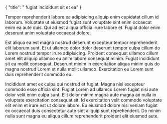 {
  "title": " fugiat incididunt sit et ea"
}

Tempor reprehenderit labore ea adipisicing aliquip enim cupidatat cillum id laborum. Voluptate ut eiusmod fugiat sunt voluptate sint enim occaecat enim ea aute duis. Qui ad est aliqua officia irure labore et. Fugiat dolor enim deserunt anim voluptate occaecat dolore.

Est aliqua ea est magna nostrud deserunt excepteur tempor reprehenderit elit laborum sunt. Et ut ullamco dolor dolor deserunt tempor culpa cillum do Lorem nostrud tempor irure adipisicing. Proident consequat ullamco cillum amet elit aliquip ullamco eu anim labore consequat minim. Fugiat incididunt sit ea mollit consequat. Deserunt minim in exercitation aliqua minim quis do magna nostrud Lorem et nulla mollit ullamco. Exercitation eu Lorem sunt duis reprehenderit commodo eu.

Incididunt amet ex culpa qui nostrud et fugiat. Magna nisi excepteur commodo esse officia sint. Fugiat Lorem ad ullamco Lorem fugiat nisi aute dolor velit enim culpa sunt. Elit dolor minim magna aute magna ad nulla in voluptate exercitation consequat sit. Id exercitation velit commodo voluptate elit enim et irure est ut dolore labore. Eu eiusmod dolore nisi veniam fugiat ex occaecat duis consectetur aute sint aliquip sunt reprehenderit. Do minim nulla sunt magna eu aliqua cillum reprehenderit proident elit eiusmod aute.